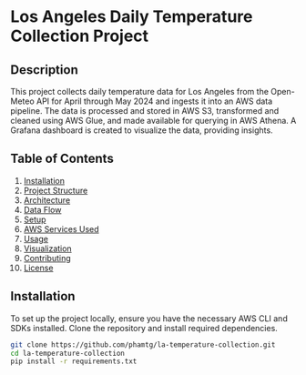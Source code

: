 # Los Angeles Daily Temperature Collection Project

## Description
This project collects daily temperature data for Los Angeles from the Open-Meteo API for April through May 2024 and ingests it into an AWS data pipeline. The data is processed and stored in AWS S3, transformed and cleaned using AWS Glue, and made available for querying in AWS Athena. A Grafana dashboard is created to visualize the data, providing insights.

## Table of Contents
1. [Installation](#installation)
2. [Project Structure](#project-structure)
3. [Architecture](#architecture)
4. [Data Flow](#data-flow)
5. [Setup](#setup)
6. [AWS Services Used](#aws-services-used)
7. [Usage](#usage)
8. [Visualization](#visualization)
9. [Contributing](#contributing)
10. [License](#license)

## Installation
To set up the project locally, ensure you have the necessary AWS CLI and SDKs installed. Clone the repository and install required dependencies.

```bash
git clone https://github.com/phamtg/la-temperature-collection.git
cd la-temperature-collection
pip install -r requirements.txt
